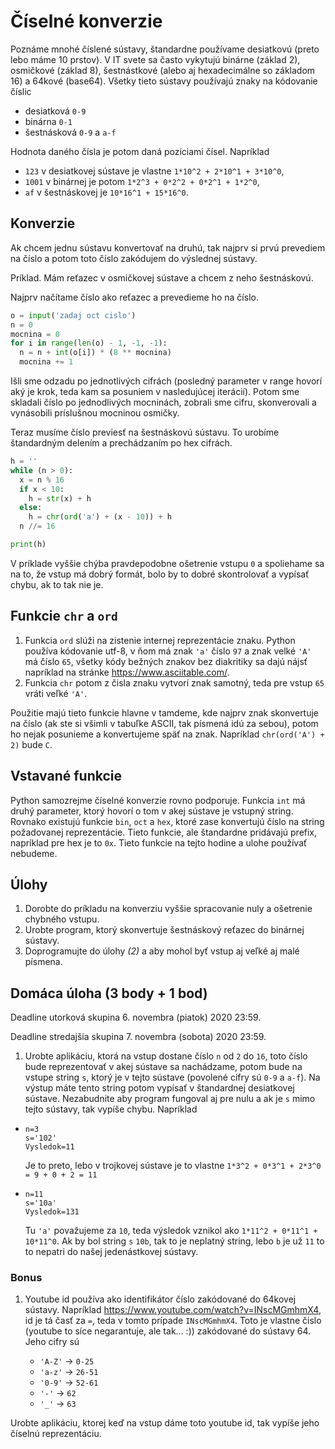 # Číselné konverzie

Poznáme mnohé číslené sústavy, štandardne používame desiatkovú (preto lebo máme 10 prstov). V IT svete sa často vykytujú binárne (základ 2), osmičkové (základ 8), šestnástkové (alebo aj hexadecimálne so základom 16) a 64kové (base64). Všetky tieto sústavy používajú znaky na kódovanie číslic

* desiatková `0-9`
* binárna `0-1`
* šestnásková `0-9` a `a-f`

Hodnota daného čísla je potom daná pozíciami čísel. Napríklad 

* `123` v desiatkovej sústave je vlastne `1*10^2 + 2*10^1 + 3*10^0`,
* `1001` v binárnej je potom `1*2^3 + 0*2^2 + 0*2^1 + 1*2^0`,
* `af` v šestnáskovej je `10*16^1 + 15*16^0`.

## Konverzie

Ak chcem jednu sústavu konvertovať na druhú, tak najprv si prvú prevediem na číslo a potom toto číslo zakódujem do výslednej sústavy. 

Príklad. Mám reťazec v osmičkovej sústave a chcem z neho šestnáskovú. 

Najprv načítame číslo ako reťazec a prevedieme ho na číslo. 

```py
o = input('zadaj oct cislo')
n = 0
mocnina = 0
for i in range(len(o) - 1, -1, -1):
  n = n + int(o[i]) * (8 ** mocnina)
  mocnina += 1
```

Išli sme odzadu po jednotlivých cifrách (posledný parameter v range hovorí aký je krok, teda kam sa posuniem v nasledujúcej iterácií). Potom sme skladali číslo po jednodlivých mocninách, zobrali sme cifru, skonverovali a vynásobili príslušnou mocninou osmičky.

Teraz musíme číslo previesť na šestnáskovú sústavu. To urobíme štandardným delením a prechádzaním po hex cifrách. 

```py
h = ''
while (n > 0):
  x = n % 16
  if x < 10:
    h = str(x) + h
  else:
    h = chr(ord('a') + (x - 10)) + h
  n //= 16

print(h)
```

V príklade vyššie chýba pravdepodobne ošetrenie vstupu `0` a spoliehame sa na to, že vstup má dobrý formát, bolo by to dobré skontrolovať a vypísať chybu, ak to tak nie je. 

## Funkcie `chr` a `ord`

1. Funkcia `ord` slúži na zistenie internej reprezentácie znaku. Python používa kódovanie utf-8, v ňom má znak `'a'` číslo `97` a znak velké `'A'` má číslo `65`, všetky kódy bežných znakov bez diakritiky sa dajú nájsť napríklad na stránke <https://www.asciitable.com/>.
2. Funkcia `chr` potom z čisla znaku vytvorí znak samotný, teda pre vstup `65` vráti veľké `'A'`. 

Použitie majú tieto funkcie hlavne v tamdeme, kde najprv znak skonvertuje na číslo (ak ste si všimli v tabuľke ASCII, tak písmená idú za sebou), potom ho nejak posunieme a konvertujeme späť na znak. Napríklad `chr(ord('A') + 2)` bude `C`. 

## Vstavané funkcie

Python samozrejme číselné konverzie rovno podporuje. Funkcia `int` má druhý parameter, ktorý hovorí o tom v akej sústave je vstupný string. Rovnako existujú funkcie `bin`, `oct` a `hex`, ktoré zase konvertujú číslo na string požadovanej reprezentácie. Tieto funkcie, ale štandardne pridávajú prefix, napríklad pre hex je to `0x`. Tieto funkcie na tejto hodine a ulohe používať nebudeme. 

## Úlohy

1. Dorobte do príkladu na konverziu vyššie spracovanie nuly a ošetrenie chybného vstupu.
2. Urobte program, ktorý skonvertuje šestnáskový reťazec do binárnej sústavy. 
3. Doprogramujte do úlohy *(2)* a aby mohol byť vstup aj veľké aj malé písmena. 

## Domáca úloha (3 body + 1 bod)

Deadline utorková skupina 6. novembra (piatok) 2020 23:59.

Deadline stredajšia skupina 7. novembra (sobota) 2020 23:59.

1. Urobte aplikáciu, ktorá na vstup dostane číslo `n` od `2` do `16`, toto číslo bude reprezentovať v akej sústave sa nachádzame, potom bude na vstupe string `s`, ktorý je v tejto sústave (povolené cifry sú `0-9` a `a-f`). Na výstup máte tento string potom vypísať v štandardnej desiatkovej sústave. Nezabudnite aby program fungoval aj pre nulu a ak je `s` mimo tejto sústavy, tak vypíše chybu. Napríklad

* ```
  n=3
  s='102'
  Vysledok=11
  ```
  Je to preto, lebo v trojkovej sústave je to vlastne `1*3^2 + 0*3^1 + 2*3^0 = 9 + 0 + 2 = 11`
* ```
  n=11
  s='10a'
  Vysledok=131
  ```
  Tu `'a'` považujeme za `10`, teda výsledok vznikol ako `1*11^2 + 0*11^1 + 10*11^0`. Ak by bol string `s` `10b`, tak to je neplatný string, lebo `b` je už `11` to to nepatri do našej jedenástkovej sústavy.

### Bonus

1. Youtube id používa ako identifikátor číslo zakódované do 64kovej sústavy. Napríklad <https://www.youtube.com/watch?v=INscMGmhmX4>, id je tá časť za `=`, teda v tomto prípade `INscMGmhmX4`. Toto je vlastne čislo (youtube to síce negarantuje, ale tak... :)) zakódované do sústavy 64. Jeho cifry sú 

   * `'A-Z'` -> `0-25`
   * `'a-z'` -> `26-51`
   * `'0-9'` -> `52-61`
   * `'-'` -> `62`
   * `'_'` -> `63`

Urobte aplikáciu, ktorej keď na vstup dáme toto youtube id, tak vypíše jeho číselnú reprezentáciu. 